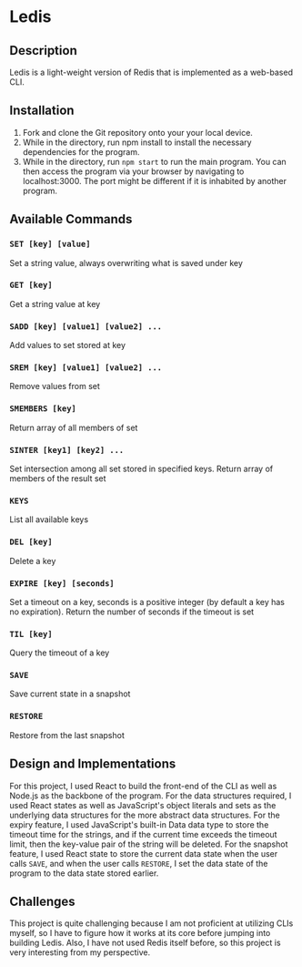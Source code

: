 # Ledis



## Description

Ledis is a light-weight version of Redis that is implemented as a web-based CLI. 

## Installation
1. Fork and clone the Git repository onto your your local device.
2. While in the directory, run npm install to install the necessary dependencies for the program.
3. While in the directory, run `npm start` to run the main program. You can then access the program via your browser by navigating to localhost:3000. The port might be different if it is inhabited by another program.

## Available Commands
### `SET [key] [value]`
Set a string value, always overwriting what is saved under key

### `GET [key]`
Get a string value at key

### `SADD [key] [value1] [value2] ...`
Add values to set stored at key

### `SREM [key] [value1] [value2] ...`
Remove values from set

### `SMEMBERS [key]`
Return array of all members of set

### `SINTER [key1] [key2] ...`
Set intersection among all set stored in specified keys. Return array of members of the result set

### `KEYS`
List all available keys

### `DEL [key]`
Delete a key

### `EXPIRE [key] [seconds]`
Set a timeout on a key, seconds is a positive integer (by default a key has no expiration). Return the number of seconds if the timeout is set

### `TIL [key]`
Query the timeout of a key

### `SAVE`
Save current state in a snapshot

### `RESTORE`
Restore from the last snapshot


## Design and Implementations
For this project, I used React to build the front-end of the CLI as well as Node.js as the backbone of the program. For the data structures required, I used React states as well as JavaScript's object literals and sets as the underlying data structures for the more abstract data structures. For the expiry feature, I used JavaScript's built-in Data data type to store the timeout time for the strings, and if the current time exceeds the timeout limit, then the key-value pair of the string will be deleted. For the snapshot feature, I used React state to store the current data state when the user calls `SAVE`, and when the user calls `RESTORE`, I set the data state of the program to the data state stored earlier.

## Challenges
This project is quite challenging because I am not proficient at utilizing CLIs myself, so I have to figure how it works at its core before jumping into building Ledis. Also, I have not used Redis itself before, so this project is very interesting from my perspective.
